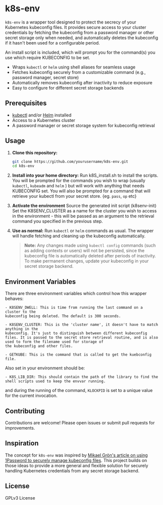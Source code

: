 # k8s-env

`k8s-env` is a wrapper tool designed to protect the secrecy of your Kubernetes kubeconfig files. It provides secure access to your cluster credentials by fetching the kubeconfig from a password manager or other secret storage only when needed, and automatically deletes the kubeconfig if it hasn't been used for a configurable period.

An install script is included, which will prompt you for the command(s) you use which require KUBECONFIG to be set.

- Wraps `kubectl` or `helm` using shell aliases for seamless usage
- Fetches kubeconfig securely from a customizable command (e.g., password manager, secret store)
- Automatically removes kubeconfig after inactivity to reduce exposure
- Easy to configure for different secret storage backends

## Prerequisites

- [kubectl](https://kubernetes.io/docs/tasks/tools/) and/or [Helm](https://helm.sh/) installed
- Access to a Kubernetes cluster
- A password manager or secret storage system for kubeconfig retrieval

## Usage

1. **Clone this repository:**
    ```sh
    git clone https://github.com/yourusername/k8s-env.git
    cd k8s-env
    ```

2. **Install into your home directory:**
    Run k8S_install.sh to install the scripts.
    You will be prompted for the commands you wish to wrap (usually `kubectl`, `kubeadm` and `helm` ) but will work with anything that needs KUBECONFIG set.
    You will also be prompted for a command that will retrieve your kubectl from your secret store. {eg. `pass`, `op` etc}

3. **Activate the environment**
    Source the generated init script (k8senv-init)
    Set the K8SENV_CLUSTER as a name for the cluster you wish to access in the environment - this will be passed as an argument to the retrieval command you specified in the previous
    step.

4. **Use as normal:**
    Run `kubectl` or `helm` commands as usual. The wrapper will handle fetching and cleaning up the kubeconfig automatically.

    > **Note:** Any changes made using `kubectl config` commands (such as adding contexts or users) will not be persisted, since the kubeconfig file is automatically deleted after periods of inactivity. To make permanent changes, update your kubeconfig in your secret storage backend.

## Environment Variables

There are three environment variables which control how this wrapper behaves:

    - K8SENV_DWELL: This is time from running the last command on a cluster to the 
    kubeconfig being deleted. The default is 300 seconds.

    - K8SENV_CLUSTER: This is the 'cluster name', it doesn't have to match anything in the
    kubeconfig. It's just to distinguish between different kubeconfig files. It is passed to the secret store retrieval routine, and is also used to form the filename used for storage of
    the kubeconfig and other files.

    - GETKUBE: This is the command that is called to get the kuebconfig file.

Also set in your environment should be:

    - K8S_LIB_DIR: This should contain the path of the library to find the 
    shell scripts used to keep the envvar running.

and during the running of the command, `KLOCKPID` is set to a unique value for the
current invocation.

## Contributing

Contributions are welcome! Please open issues or submit pull requests for improvements.

## Inspiration

The concept for `k8s-env` was inspired by [Mikael Grön's article on using 1Password to securely manage kubeconfig files](https://blog.mikael.green/post/1password-kubeconfig/). This project builds on those ideas to provide a more general and flexible solution for securely handling Kubernetes credentials from any secret storage backend.

## License

GPLv3 License
